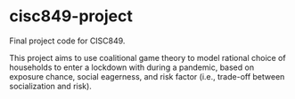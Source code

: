 # cisc849-project
Final project code for CISC849.

This project aims to use coalitional game theory to model rational choice of households to enter a lockdown with during a pandemic, based on exposure chance, social eagerness, and risk factor (i.e., trade-off between socialization and risk).
